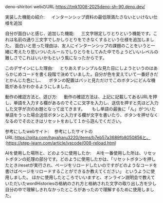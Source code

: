 deno-shiritori
webのURL:https://tmk1008-2025deno-sh-90.deno.dev/

実装した機能の紹介:
　 インターンシップ資料の最低限満たさないといけない仕様を追加

自分が面白いと感じ、追加した機能:
　 三文字限定しりとりという機能です。これは名前の通り三文字でしかしりとりをできなくするという仕様を追加しました。
   面白いと思った理由は、友人にインターンシップの課題のことをいうと一緒に考えたり思いついたルールでしりとりをしてみた中でちょうどいいレベルの難しさでこれはいいかもという風になったからです。
 
このデザインにした理由:
　 とりあえずシンプルな見た目にしようというのはあらかじめコードを書く段階で決めていました。自分が色を変えていて一番好きだとかんじた色にし、
 　ボタンの配置はパッと見ただけでこのボタンにどんな機能があるかわかるようにしました。

動作の確認方法と、遊び方:
　 動作の確認方法は、上記に記載してあるURLを押し、単語を入力する欄があるのでそこに文字を入力し、送信を押すと先ほど入力した文字が次のお題となって出てきます。
　 もし単語の最後に「ん」がついた単語をうった場合送信ボタンと入力する欄が文字を書いたり、ボタンを押せなくなるのでそのときはリセットをおして１から遊んでください。
 
参考にしたwebサイト:
 　参考にしたサイトのURL:https://qiita.com/hayaharu3220/items/b7eb57a3689fb8050856と、
                     :https://step-learn.com/article/vscode/008-reload.html
 
AIを使用した場所と、どのように使用したか:
 　AIを一番使用した所は、リセットボタンの処理の部分です。どのように使用したかは、「リセットボタンを押したとき/resetが実行され、ページをリロードしたいのですがどのようなコードを書けばページをリロードすることができるか教えてください」
   というように使用しました。
   ほかに使用したところでいいますと、オンライン説明会で教えていただいたwordHistoriesの格納のされ方と格納された文字の取り出し方を少し自分の中で理解しきれなかったところがあったので理解するために使用しました。
